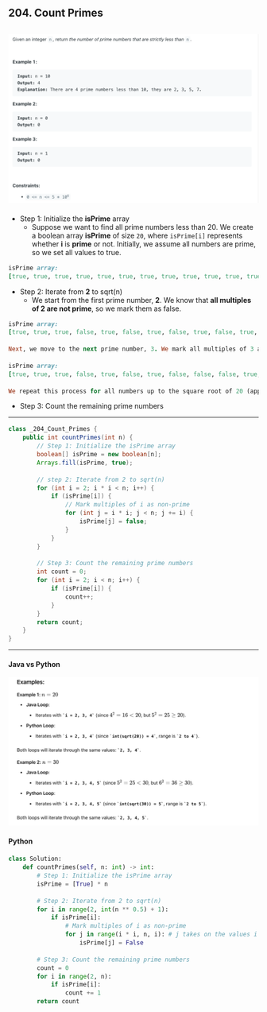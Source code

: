 ## 204. Count Primes
![](img/2024-09-02-14-26-21.png)
---

- Step 1: Initialize the **isPrime** array
  - Suppose we want to find all prime numbers less than 20. We create a boolean array **isPrime** of size `20`, 
    where `isPrime[i]` represents whether **i** is **prime** or not. Initially, we assume all numbers are prime, 
    so we set all values to true.

```ruby
isPrime array: 
[true, true, true, true, true, true, true, true, true, true, true, true, true, true, true, true, true, true, true, true]
```


- Step 2: Iterate from **2** to sqrt(n)
  - We start from the first prime number, **2**. We know that **all multiples of 2 are not prime**, so we mark them as false.


```ruby
isPrime array: 
[true, true, true, false, true, false, true, false, true, false, true, false, true, false, true, false, true, false, true, false]

Next, we move to the next prime number, 3. We mark all multiples of 3 as false.

isPrime array: 
[true, true, true, false, true, false, true, false, false, false, true, false, true, false, true, false, true, false, true, false]

We repeat this process for all numbers up to the square root of 20 (approximately 4.47), which is 4.
```


- Step 3: Count the remaining prime numbers

---


```java
class _204_Count_Primes {
    public int countPrimes(int n) {
        // Step 1: Initialize the isPrime array
        boolean[] isPrime = new boolean[n];
        Arrays.fill(isPrime, true);

        // step 2: Iterate from 2 to sqrt(n)
        for (int i = 2; i * i < n; i++) {
            if (isPrime[i]) {
                // Mark multiples of i as non-prime
                for (int j = i * i; j < n; j += i) {
                    isPrime[j] = false;
                }
            }
        }

        // Step 3: Count the remaining prime numbers
        int count = 0;
        for (int i = 2; i < n; i++) {
            if (isPrime[i]) {
                count++;
            }
        }
        return count;
    }
}
```
---

#### Java vs Python

![](img/2024-09-02-15-31-53.png)


#### Python

```py
class Solution:
    def countPrimes(self, n: int) -> int:
        # Step 1: Initialize the isPrime array
        isPrime = [True] * n

        # Step 2: Iterate from 2 to sqrt(n)
        for i in range(2, int(n ** 0.5) + 1):
            if isPrime[i]:
                # Mark multiples of i as non-prime
                for j in range(i * i, n, i): # j takes on the values i * i, i * i + i, i * i + 2 * i, ..., n in each iteration.
                    isPrime[j] = False

        # Step 3: Count the remaining prime numbers
        count = 0
        for i in range(2, n):
            if isPrime[i]:
                count += 1
        return count
```